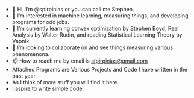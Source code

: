 - 👋 Hi, I’m @spirpinias or you can call me Stephen.
- 👀 I’m interested in machine learning, measuring things, and developing programs for odd jobs.
- 🌱 I’m currently learning convex optimization by Stephen Boyd, Real Analysis by Walter Rudin, and reading Statistical Learning Theory by Vapnik.
- 💞️ I’m looking to collaborate on and see things measuring various phenomenona. 
- 📫 How to reach me by email is stpirpinias@gmail.com
- Attached Programs are Various Projects and Code I have written in the past year.
- As I think of more stuff you will find it here.
- I aspire to write simple code.
<!---
spirpinias/spirpinias is a ✨ special ✨ repository because its `README.md` (this file) appears on your GitHub profile.
You can click the Preview link to take a look at your changes.
--->
